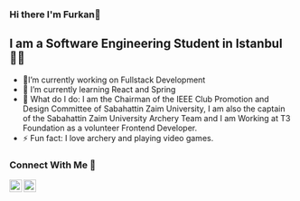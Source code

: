 ### Hi there I'm Furkan👋

## I am a Software Engineering Student in Istanbul 👨‍🎓

- 🔭I’m currently working on Fullstack Development
- 🌱 I’m currently learning React and Spring
- 👻 What do I do: I am the Chairman of the IEEE Club Promotion and Design Committee of Sabahattin Zaim University, I am also the captain of the Sabahattin Zaim University Archery Team and I am Working at T3 Foundation as a volunteer Frontend Developer.
- ⚡ Fun fact: I love archery and playing video games.

### Connect With Me 🤙

[<img align="left" alt="furkanlebit | linkedIn" width="22px" src="https://cdn.jsdelivr.net/npm/simple-icons@v3/icons/linkedin.svg"/>][linkedin]
[<img align="left" alt="furkanlebit | linkedIn" style="color:Violet;" width="22px" src="https://cdn.jsdelivr.net/npm/simple-icons@v3/icons/instagram.svg"/>][instagram]

[linkedin]: https://www.linkedin.com/in/furkanlebit7/
[instagram]: https://www.instagram.com/furkanlebit7/
